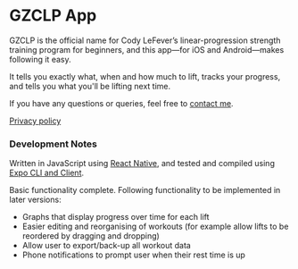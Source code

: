 # GZCLP App

GZCLP is the official name for Cody LeFever’s linear-progression strength training program for beginners, and this app—for iOS and Android—makes following it easy.

It tells you exactly what, when and how much to lift, tracks your progress, and tells you what you'll be lifting next time.

If you have any questions or queries, feel free to [contact me](mailto:apetermeehan+apps@gmail.com).

[Privacy policy](https://github.com/apmeehan/gzclp/blob/master/PRIVACY.md)

### Development Notes

Written in JavaScript using [React Native](https://facebook.github.io/react-native/), and tested and compiled using [Expo CLI and Client](https://expo.io/tools).

Basic functionality complete. Following functionality to be implemented in later versions:
* Graphs that display progress over time for each lift
* Easier editing and reorganising of workouts (for example allow lifts to be reordered by dragging and dropping)
* Allow user to export/back-up all workout data
* Phone notifications to prompt user when their rest time is up
